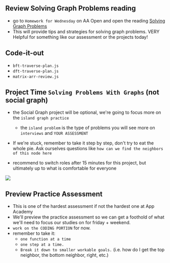 ## Review Solving Graph Problems reading
- go to `Homework for Wednesday` on AA Open and open the reading [Solving Graph Problems](https://open.appacademy.io/learn/js-py---pt-apr-2022-online/week-12---sorts-and-graphs/solving-graph-problems)
- This will provide tips and strategies for solving graph problems. VERY Helpful for something like our assessment or the projects today!

## Code-it-out
- `bft-traverse-plan.js`
- `dft-traverse-plan.js`
- `matrix-arr-review.js`


## Project Time `Solving Problems With Graphs` (not social graph)
- the Social Graph project will be optional, we're going to focus more on the `island graph practice`
  - the `island problem` is the type of problems you will see more on `interviews` and `YOUR ASSESSMENT`

- If we're stuck, remember to take it step by step, don't try to eat the whole pie. Ask ourselves questions like `how can we find the neighbors of this node here`

- recommend to switch roles after 15 minutes for this project, but ultimately up to what is comfortable for everyone

![](https://i.imgur.com/FhE6ZjM.png)


## Preview Practice Assessment
- This is one of the hardest assessment if not the hardest one at App Academy
- We'll preview the practice assessment so we can get a foothold of what we'll need to focus our studies on for friday + weekend.
- `work on the CODING PORTION` for now.
- remember to take it:
  - `one function at a time`
  - `one step at a time.`
  - `Break it down to smaller workable goals.` (i.e. how do I get the top neighbor, the bottom neighbor, right, etc.)